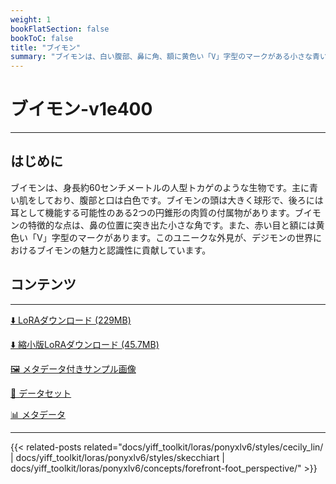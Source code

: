 ```yaml
---
weight: 1
bookFlatSection: false
bookToC: false
title: "ブイモン"
summary: "ブイモンは、白い腹部、鼻に角、額に黄色い「V」字型のマークがある小さな青いドラゴン型デジモンです。"
---
```


<!--markdownlint-disable MD025 MD033 -->

# ブイモン-v1e400

---

## はじめに

ブイモンは、身長約60センチメートルの人型トカゲのような生物です。主に青い肌をしており、腹部と口は白色です。ブイモンの頭は大きく球形で、後ろには耳として機能する可能性のある2つの円錐形の肉質の付属物があります。ブイモンの特徴的な点は、鼻の位置に突き出た小さな角です。また、赤い目と額には黄色い「V」字型のマークがあります。このユニークな外見が、デジモンの世界におけるブイモンの魅力と認識性に貢献しています。

## コンテンツ

---

[⬇️ LoRAダウンロード (229MB)](https://huggingface.co/k4d3/yiff_toolkit/resolve/main/ponyxl_loras/veemon-v1e400.safetensors?download=true)

[⬇️ 縮小版LoRAダウンロード (45.7MB)](https://huggingface.co/k4d3/yiff_toolkit/resolve/main/ponyxl_loras_shrunk_2/veemon-v1e400_frockpt1_th-3.55.safetensors?download=true)

[🖼️ メタデータ付きサンプル画像](https://huggingface.co/k4d3/yiff_toolkit/tree/main/static/{})

[📐 データセット](https://huggingface.co/datasets/k4d3/furry/tree/main/veemon)

[📊 メタデータ](https://huggingface.co/k4d3/yiff_toolkit/raw/main/ponyxl_loras/veemon-v1e400.json)

---

{{< related-posts related="docs/yiff_toolkit/loras/ponyxlv6/styles/cecily_lin/ | docs/yiff_toolkit/loras/ponyxlv6/styles/skecchiart | docs/yiff_toolkit/loras/ponyxlv6/concepts/forefront-foot_perspective/" >}}
